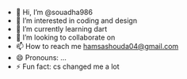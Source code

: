 - 👋 Hi, I’m @souadha986
- 👀 I’m interested in coding and design
- 🌱 I’m currently learning dart
- 💞️ I’m looking to collaborate on 
- 📫 How to reach me hamsashouda04@gmail.com
- 😄 Pronouns: ...
- ⚡ Fun fact: cs changed me a lot 

<!---
souadha986/souadha986 is a ✨ special ✨ repository because its `README.md` (this file) appears on your GitHub profile.
You can click the Preview link to take a look at your changes.
--->
